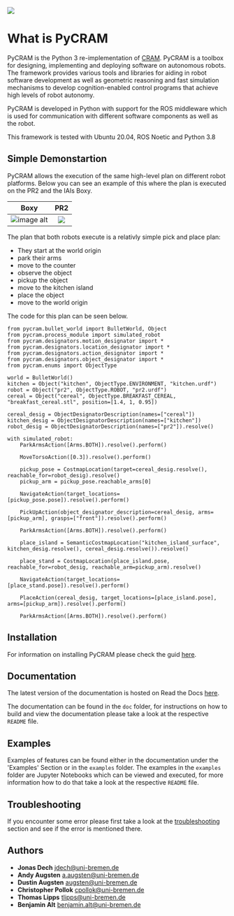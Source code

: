 ![](doc/images/pycram_logo.png)

# What is PyCRAM

PyCRAM is the Python 3 re-implementation of [CRAM](https://github.com/cram2/cram).
PyCRAM is a toolbox for designing, implementing and deploying software on autonomous robots. The framework provides various tools and libraries for aiding in robot software development as well as geometric reasoning and fast simulation mechanisms to develop cognition-enabled control programs that achieve high levels of robot autonomy.

PyCRAM is developed in Python with support for the ROS middleware which is used for communication with different software components as well as the robot.

This framework is tested with Ubuntu 20.04, ROS Noetic and Python 3.8


## Simple Demonstartion
PyCRAM allows the execution of the same high-level plan on different robot platforms. Below you can see an example of this where the plan is executed on the PR2 and the IAIs Boxy.

|               Boxy                |          PR2            |
|:---------------------------------:|:-----------------------:|
| ![image alt](doc/images/boxy.gif) | ![](doc/images/pr2.gif) |

The plan that both robots execute is a relativly simple pick and place plan:
* They start at the world origin
* park their arms
* move to the counter
* observe the object
* pickup the object
* move to the kitchen island
* place the object
* move to the world origin

The code for this plan can be seen below.
```
from pycram.bullet_world import BulletWorld, Object
from pycram.process_module import simulated_robot
from pycram.designators.motion_designator import *
from pycram.designators.location_designator import *
from pycram.designators.action_designator import *
from pycram.designators.object_designator import *
from pycram.enums import ObjectType

world = BulletWorld()
kitchen = Object("kitchen", ObjectType.ENVIRONMENT, "kitchen.urdf")
robot = Object("pr2", ObjectType.ROBOT, "pr2.urdf")
cereal = Object("cereal", ObjectType.BREAKFAST_CEREAL, "breakfast_cereal.stl", position=[1.4, 1, 0.95])

cereal_desig = ObjectDesignatorDescription(names=["cereal"])
kitchen_desig = ObjectDesignatorDescription(names=["kitchen"])
robot_desig = ObjectDesignatorDescription(names=["pr2"]).resolve()

with simulated_robot:
    ParkArmsAction([Arms.BOTH]).resolve().perform()

    MoveTorsoAction([0.3]).resolve().perform()

    pickup_pose = CostmapLocation(target=cereal_desig.resolve(), reachable_for=robot_desig).resolve()
    pickup_arm = pickup_pose.reachable_arms[0]

    NavigateAction(target_locations=[pickup_pose.pose]).resolve().perform()

    PickUpAction(object_designator_description=cereal_desig, arms=[pickup_arm], grasps=["front"]).resolve().perform()

    ParkArmsAction([Arms.BOTH]).resolve().perform()

    place_island = SemanticCostmapLocation("kitchen_island_surface", kitchen_desig.resolve(), cereal_desig.resolve()).resolve()

    place_stand = CostmapLocation(place_island.pose, reachable_for=robot_desig, reachable_arm=pickup_arm).resolve()

    NavigateAction(target_locations=[place_stand.pose]).resolve().perform()

    PlaceAction(cereal_desig, target_locations=[place_island.pose], arms=[pickup_arm]).resolve().perform()

    ParkArmsAction([Arms.BOTH]).resolve().perform()
```



## Installation
For information on installing PyCRAM please check the guid [here](https://pycram.readthedocs.io/en/latest/installation.html).

## Documentation

The latest version of the documentation is hosted on Read the Docs [here](https://pycram.readthedocs.io/en/latest/index.html).

The documentation can be found in the `doc` folder, for instructions on how to build and view the documentation please 
take a look at the respective `README` file.

## Examples
Examples of features can be found either in the documentation under the 'Examples' Section or in the `examples` folder. 
The examples in the `examples` folder are Jupyter Notebooks which can be viewed and executed, for more information 
how to do that take a look at the respective `README` file. 

## Troubleshooting 
If you encounter some error please first take a look at the 
[troubleshooting](https://pycram.readthedocs.io/en/latest/troubleshooting.html) section and see if the error is mentioned 
there. 

## Authors

* **Jonas Dech** <jdech@uni-bremen.de>
* **Andy Augsten** <a.augsten@uni-bremen.de>
* **Dustin Augsten** <augsten@uni-bremen.de>
* **Christopher Pollok** <cpollok@uni-bremen.de>
* **Thomas Lipps** <tlipps@uni-bremen.de>
* **Benjamin Alt** <benjamin.alt@uni-bremen.de>
